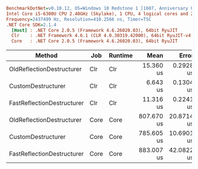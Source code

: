 ``` ini

BenchmarkDotNet=v0.10.12, OS=Windows 10 Redstone 1 [1607, Anniversary Update] (10.0.14393.1944)
Intel Core i5-6300U CPU 2.40GHz (Skylake), 1 CPU, 4 logical cores and 2 physical cores
Frequency=2437499 Hz, Resolution=410.2566 ns, Timer=TSC
.NET Core SDK=2.1.4
  [Host] : .NET Core 2.0.5 (Framework 4.6.26020.03), 64bit RyuJIT
  Clr    : .NET Framework 4.6.1 (CLR 4.0.30319.42000), 64bit RyuJIT-v4.7.2117.0
  Core   : .NET Core 2.0.5 (Framework 4.6.26020.03), 64bit RyuJIT


```
|                     Method |  Job | Runtime |       Mean |      Error |      StdDev |     Median |
|--------------------------- |----- |-------- |-----------:|-----------:|------------:|-----------:|
|  OldReflectionDestructurer |  Clr |     Clr |  15.360 us |  0.2928 us |   0.3133 us |  15.412 us |
|         CustomDestructurer |  Clr |     Clr |   6.643 us |  0.1304 us |   0.1395 us |   6.615 us |
| FastReflectionDestructurer |  Clr |     Clr |  11.316 us |  0.2241 us |   0.2201 us |  11.364 us |
|  OldReflectionDestructurer | Core |    Core | 807.670 us | 20.8714 us |  51.1980 us | 792.939 us |
|         CustomDestructurer | Core |    Core | 785.605 us | 10.6901 us |   9.9995 us | 788.961 us |
| FastReflectionDestructurer | Core |    Core | 883.007 us | 42.0822 us | 124.0805 us | 813.333 us |
